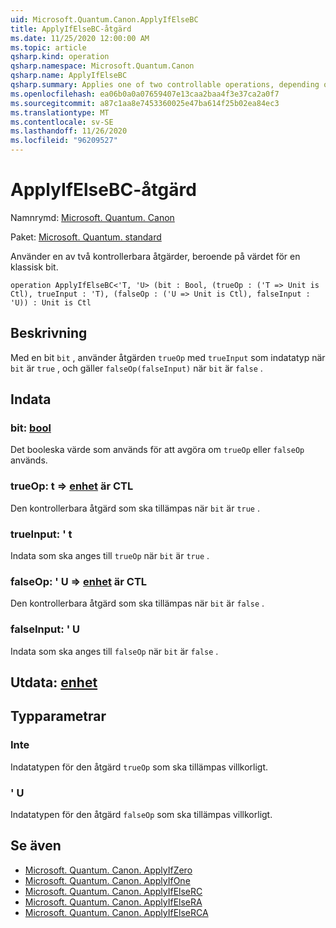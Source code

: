 ```yaml
---
uid: Microsoft.Quantum.Canon.ApplyIfElseBC
title: ApplyIfElseBC-åtgärd
ms.date: 11/25/2020 12:00:00 AM
ms.topic: article
qsharp.kind: operation
qsharp.namespace: Microsoft.Quantum.Canon
qsharp.name: ApplyIfElseBC
qsharp.summary: Applies one of two controllable operations, depending on the value of a classical bit.
ms.openlocfilehash: ea06b0a0a07659407e13caa2baa4f3e37ca2a0f7
ms.sourcegitcommit: a87c1aa8e7453360025e47ba614f25b02ea84ec3
ms.translationtype: MT
ms.contentlocale: sv-SE
ms.lasthandoff: 11/26/2020
ms.locfileid: "96209527"
---
```

# <a name="applyifelsebc-operation"></a>ApplyIfElseBC-åtgärd

Namnrymd: [Microsoft. Quantum. Canon](xref:Microsoft.Quantum.Canon)

Paket: [Microsoft. Quantum. standard](https://nuget.org/packages/Microsoft.Quantum.Standard)


Använder en av två kontrollerbara åtgärder, beroende på värdet för en klassisk bit.

```qsharp
operation ApplyIfElseBC<'T, 'U> (bit : Bool, (trueOp : ('T => Unit is Ctl), trueInput : 'T), (falseOp : ('U => Unit is Ctl), falseInput : 'U)) : Unit is Ctl
```


## <a name="description"></a>Beskrivning

Med en bit `bit` , använder åtgärden `trueOp` med `trueInput` som indatatyp när `bit` är `true` , och gäller `falseOp(falseInput)` när `bit` är `false` .

## <a name="input"></a>Indata

### <a name="bit--bool"></a>bit: [bool](xref:microsoft.quantum.lang-ref.bool)

Det booleska värde som används för att avgöra om `trueOp` eller `falseOp` används.


### <a name="trueop--t--unit--is-ctl"></a>trueOp: t => [enhet](xref:microsoft.quantum.lang-ref.unit)  är CTL

Den kontrollerbara åtgärd som ska tillämpas när `bit` är `true` .


### <a name="trueinput--t"></a>trueInput: ' t

Indata som ska anges till `trueOp` när `bit` är `true` .


### <a name="falseop--u--unit--is-ctl"></a>falseOp: ' U => [enhet](xref:microsoft.quantum.lang-ref.unit)  är CTL

Den kontrollerbara åtgärd som ska tillämpas när `bit` är `false` .


### <a name="falseinput--u"></a>falseInput: ' U

Indata som ska anges till `falseOp` när `bit` är `false` .



## <a name="output--unit"></a>Utdata: [enhet](xref:microsoft.quantum.lang-ref.unit)



## <a name="type-parameters"></a>Typparametrar

### <a name="t"></a>Inte

Indatatypen för den åtgärd `trueOp` som ska tillämpas villkorligt.
### <a name="u"></a>' U

Indatatypen för den åtgärd `falseOp` som ska tillämpas villkorligt.

## <a name="see-also"></a>Se även

- [Microsoft. Quantum. Canon. ApplyIfZero](xref:Microsoft.Quantum.Canon.ApplyIfZero)
- [Microsoft. Quantum. Canon. ApplyIfOne](xref:Microsoft.Quantum.Canon.ApplyIfOne)
- [Microsoft. Quantum. Canon. ApplyIfElseRC](xref:Microsoft.Quantum.Canon.ApplyIfElseRC)
- [Microsoft. Quantum. Canon. ApplyIfElseRA](xref:Microsoft.Quantum.Canon.ApplyIfElseRA)
- [Microsoft. Quantum. Canon. ApplyIfElseRCA](xref:Microsoft.Quantum.Canon.ApplyIfElseRCA)